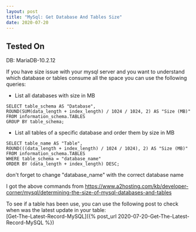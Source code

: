 ```yaml
---
layout: post
title: "MySql: Get Database And Tables Size"
date: 2020-07-20
---
```


## Tested On

DB: MariaDB-10.2.12

If you have size issue with your mysql server and you want to understand which database or tables consume all the space you can use the following queries:

* List all databases with size in MB

```
SELECT table_schema AS "Database",
ROUND(SUM(data_length + index_length) / 1024 / 1024, 2) AS "Size (MB)"
FROM information_schema.TABLES
GROUP BY table_schema;
```

* List all tables of a specific database and order them by size in MB

```
SELECT table_name AS "Table",
ROUND(((data_length + index_length) / 1024 / 1024), 2) AS "Size (MB)"
FROM information_schema.TABLES
WHERE table_schema = "database_name"
ORDER BY (data_length + index_length) DESC;
```

don't forget to change "database_name" with the correct database name

I got the above commands from <https://www.a2hosting.com/kb/developer-corner/mysql/determining-the-size-of-mysql-databases-and-tables>

To see if a table has been use, you can use the following post to check when was the latest update in your table:  
[Get-The-Latest-Record-MySQL]({% post_url 2020-07-20-Get-The-Latest-Record-MySQL %})

